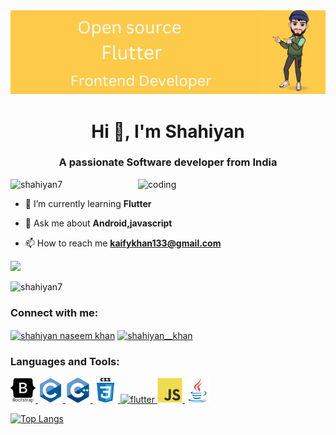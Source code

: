 <img src="https://github.com/shahiyan7/shahiyan7/blob/main/WhatsApp%20Image%202023-01-04%20at%202.45.17%20PM.jpeg">
<h1 align="center">Hi 👋, I'm Shahiyan</h1>
<h3 align="center">A passionate Software developer from India</h3>
<img align="right" alt="coding" width="300" src="https://raw.githubusercontent.com/TheDudeThatCode/TheDudeThatCode/master/Assets/Developer.gif">

<p align="left"> <img src="https://komarev.com/ghpvc/?username=shahiyan7&label=Profile%20views&color=0e75b6&style=flat" alt="shahiyan7" /> </p>

- 🌱 I’m currently learning **Flutter**

- 💬 Ask me about **Android,javascript**

- 📫 How to reach me **kaifykhan133@gmail.com**
 
 
 
 
 <img 
   src="https://github-readme-stats.vercel.app/api?username=shahiyan7&show_icons=true&theme=monokai" 
/>

<p><img align="centre" src="https://github-readme-streak-stats.herokuapp.com/?user=shahiyan7&" alt="shahiyan7" /></p>

<h3 align="left">Connect with me:</h3>
<p align="left">
<a href="https://linkedin.com/in/shahiyan naseem khan" target="blank"><img align="center" src="https://raw.githubusercontent.com/rahuldkjain/github-profile-readme-generator/master/src/images/icons/Social/linked-in-alt.svg" alt="shahiyan naseem khan" height="30" width="40" /></a>
<a href="https://instagram.com/shahiyan__khan" target="blank"><img align="center" src="https://raw.githubusercontent.com/rahuldkjain/github-profile-readme-generator/master/src/images/icons/Social/instagram.svg" alt="shahiyan__khan" height="30" width="40" /></a>
</p>

<h3 align="left">Languages and Tools:</h3>
<p align="left"> <a href="https://getbootstrap.com" target="_blank" rel="noreferrer"> <img src="https://raw.githubusercontent.com/devicons/devicon/master/icons/bootstrap/bootstrap-plain-wordmark.svg" alt="bootstrap" width="40" height="40"/> </a> <a href="https://www.cprogramming.com/" target="_blank" rel="noreferrer"> <img src="https://raw.githubusercontent.com/devicons/devicon/master/icons/c/c-original.svg" alt="c" width="40" height="40"/> </a> <a href="https://www.w3schools.com/cpp/" target="_blank" rel="noreferrer"> <img src="https://raw.githubusercontent.com/devicons/devicon/master/icons/cplusplus/cplusplus-original.svg" alt="cplusplus" width="40" height="40"/> </a> <a href="https://www.w3schools.com/css/" target="_blank" rel="noreferrer"> <img src="https://raw.githubusercontent.com/devicons/devicon/master/icons/css3/css3-original-wordmark.svg" alt="css3" width="40" height="40"/> </a> <a href="https://flutter.dev" target="_blank" rel="noreferrer"> <img src="https://www.vectorlogo.zone/logos/flutterio/flutterio-icon.svg" alt="flutter" width="40" height="40"/> </a> <a href="https://developer.mozilla.org/en-US/docs/Web/JavaScript" target="_blank" rel="noreferrer"> <img src="https://raw.githubusercontent.com/devicons/devicon/master/icons/javascript/javascript-original.svg" alt="javascript" width="40" height="40"/> </a>
<a href="https://www.w3schools.com/java/" target="_blank" rel="noreferrer"> <img src="https://raw.githubusercontent.com/devicons/devicon/master/icons/java/java-original.svg" alt="java" width="40" height="40"/> </a> </p>

[![Top Langs](https://github-readme-stats.vercel.app/api/top-langs/?username=shahiyan7&layout=compact)](https://github.com/anuraghazra/github-readme-stats)


